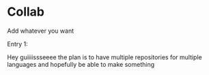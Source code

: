 Collab
======

Add whatever you want

Entry 1:

Hey guiiiissseeee the plan is to have multiple repositories for multiple languages and hopefully be able to make something
